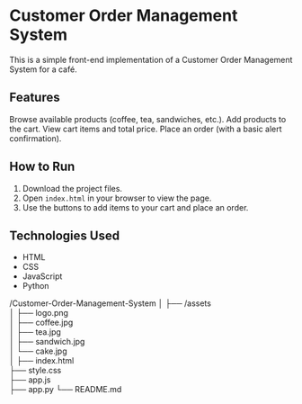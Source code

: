 # Customer Order Management System

This is a simple front-end implementation of a Customer Order Management System for a café.

## Features

Browse available products (coffee, tea, sandwiches, etc.).
Add products to the cart.
View cart items and total price.
Place an order (with a basic alert confirmation).

## How to Run
1. Download the project files.
2. Open `index.html` in your browser to view the page.
3. Use the buttons to add items to your cart and place an order.

## Technologies Used
- HTML
- CSS
- JavaScript
- Python


/Customer-Order-Management-System
│
├── /assets              
│   ├── logo.png         
│   ├── coffee.jpg       
│   ├── tea.jpg          
│   ├── sandwich.jpg     
│   └── cake.jpg         
│
├── index.html           
├── style.css            
├── app.js  
├── app.py
└── README.md            
